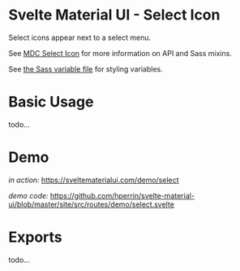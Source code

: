 # Svelte Material UI - Select Icon

Select icons appear next to a select menu.

See [MDC Select Icon](https://material.io/develop/web/components/input-controls/select-menus/icon/) for more information on API and Sass mixins.

See [the Sass variable file](https://github.com/material-components/material-components-web/blob/v3.1.1/packages/mdc-select/icon/_variables.scss) for styling variables.

# Basic Usage

todo...

# Demo

*in action:* https://sveltematerialui.com/demo/select

*demo code:* https://github.com/hperrin/svelte-material-ui/blob/master/site/src/routes/demo/select.svelte

# Exports

todo...